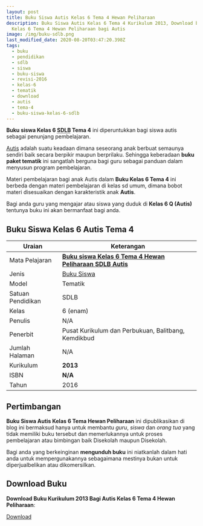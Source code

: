 ```yaml
---
layout: post
title: Buku Siswa Autis Kelas 6 Tema 4 Hewan Peliharaan
description: Buku Siswa Autis Kelas 6 Tema 4 Kurikulum 2013, Download buku
  Kelas 6 Tema 4 Hewan Peliharaan bagi Autis
image: /img/buku-sdlb.png
last_modified_date: 2020-08-20T03:47:20.398Z
tags:
  - buku
  - pendidikan
  - sdlb
  - siswa
  - buku-siswa
  - revisi-2016
  - kelas-6
  - tematik
  - download
  - autis
  - tema-4
  - buku-siswa-kelas-6-sdlb
---
```


**Buku siswa Kelas 6 <abbr title="tempat bermain Dasar Luar Biasa">SDLB</abbr> Tema 4** ini diperuntukkan bagi siswa autis sebagai penunjang pembelajaran.

[Autis](/teori/apa-itu-autisme) adalah suatu keadaan dimana seseorang anak berbuat semaunya sendiri baik secara berpikir maupun berprilaku. Sehingga keberadaan **buku paket tematik** ini sangatlah berguna bagi guru sebagai panduan dalam menyusun program pembelajaran.

Materi pembelajaran bagi anak Autis dalam **Buku Kelas 6 Tema 4** ini berbeda dengan materi pembelajaran di kelas sd umum, dimana bobot materi disesuaikan dengan karakteristik anak **Autis**.

Bagi anda guru yang mengajar atau siswa yang duduk di **Kelas 6 Q (Autis)** tentunya buku ini akan bermanfaat bagi anda.

## Buku Siswa Kelas 6 Autis Tema 4 

|Uraian|Keterangan|
| --- | --- |
|Mata Pelajaran|<a href="/bse/buku-siswa-autis-kelas-6-tema-4-hewan-peliharaan" title="Buku siswa Kelas 6 Tema 4 Hewan Peliharaan SDLB Autis"><strong>Buku siswa Kelas 6 Tema 4 Hewan Peliharaan SDLB Autis</strong></a>|
|Jenis|<a href="/bse" title="Buku Siswa" target="_blank">Buku Siswa</a>|
|Model|Tematik|
|Satuan Pendidikan|SDLB|
|Kelas|6 (enam)|
|Penulis|N/A|
|Penerbit|Pusat Kurikulum dan Perbukuan, Balitbang, Kemdikbud|
|Jumlah Halaman|N/A|
|Kurikulum|<strong>2013</strong>|
|ISBN|<strong>N/A</strong>|
|Tahun|2016|

## Pertimbangan
**Buku Siswa Autis Kelas 6 Tema Hewan Peliharaan** ini dipublikasikan di blog ini bermaksud hanya untuk membantu _guru_, _siswa_ dan _orang tua_ yang tidak memiliki buku tersebut dan memerlukannya untuk proses pembelajaran atau bimbingan baik Disekolah maupun Disekolah.

Bagi anda yang berkeinginan <b>mengunduh buku</b> ini niatkanlah dalam hati anda untuk mempergunakannya sebagaimana mestinya bukan untuk diperjualbelikan atau dikomersilkan.
  
## Download Buku
**Download Buku Kurikulum 2013 Bagi Autis Kelas 6 Tema 4 Hewan Peliharaan**:
<p class="center"><a class="button download" href="https://docs.google.com/uc?export=download&id=1A_8cl9c9PD2bC8lEMlL4V1BON9LkHe1M" rel="nofollow" target="_blank" title="Download Buku Siswa Autis Kelas 6 Tema Hewan Peliharaan">Download</a></p>
